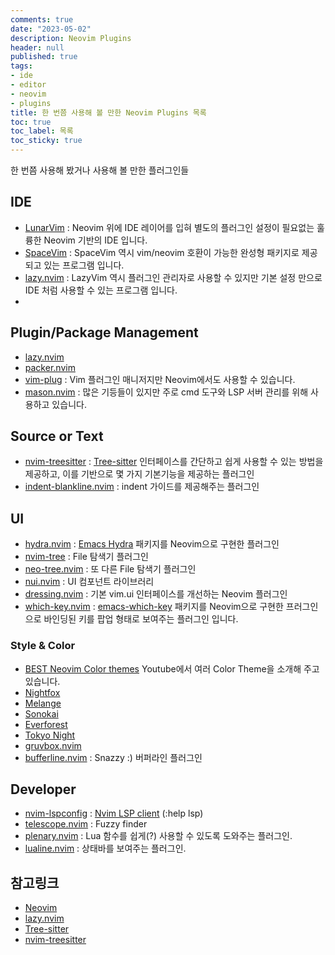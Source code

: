```yaml
---
comments: true
date: "2023-05-02"
description: Neovim Plugins
header: null
published: true
tags:
- ide
- editor
- neovim
- plugins
title: 한 번쯤 사용해 볼 만한 Neovim Plugins 목록
toc: true
toc_label: 목록
toc_sticky: true
---
```


한 번쯤 사용해 봤거나 사용해 볼 만한 플러그인들

## IDE
- [LunarVim](https://www.lunarvim.org/) : Neovim 위에 IDE 레이어를 입혀 별도의 플러그인 설정이 필요없는 훌륭한 Neovim 기반의 IDE 입니다.
- [SpaceVim](https://spacevim.org/) : SpaceVim 역시 vim/neovim 호환이 가능한 완성형 패키지로 제공되고 있는 프로그램 입니다.
- [lazy.nvim][4] : LazyVim 역시 플러그인 관리자로 사용할 수 있지만 기본 설정 만으로 IDE 처럼 사용할 수 있는 프로그램 입니다.
- 

## Plugin/Package Management
- [lazy.nvim][4]
- [packer.nvim][3]
- [vim-plug](https://github.com/junegunn/vim-plug) : Vim 플러그인 매니저지만 Neovim에서도 사용할 수 있습니다.
- [mason.nvim][17] : 많은 기등들이 있지만 주로 cmd 도구와 LSP 서버 관리를 위해 사용하고 있습니다.

## Source or Text
- [nvim-treesitter][6] : [Tree-sitter][5] 인터페이스를 간단하고 쉽게 사용할 수 있는 방법을 제공하고,
이를 기반으로 몇 가지 기본기능을 제공하는 플러그인
- [indent-blankline.nvim][10] : indent 가이드를 제공해주는 플러그인

## UI
- [hydra.nvim][7] : [Emacs Hydra](https://github.com/abo-abo/hydra) 패키지를 Neovim으로 구현한 플러그인
- [nvim-tree][8] : File 탐색기 플러그인
- [neo-tree.nvim][16] : 또 다른 File 탐색기 플러그인
- [nui.nvim][9] : UI 컴포넌트 라이브러리
- [dressing.nvim][15] : 기본 vim.ui 인터페이스를 개선하는 Neovim 플러그인
- [which-key.nvim][11] : [emacs-which-key](https://github.com/justbur/emacs-which-key) 패키지를 Neovim으로 구현한 프러그인으로 바인딩된 키를 팝업 형태로 보여주는 플러그인 입니다.

### Style & Color
- [BEST Neovim Color themes](https://www.youtube.com/watch?v=_evGrg4l3CY) Youtube에서 여러 Color Theme을 소개해 주고 있습니다.
- [Nightfox](https://github.com/EdenEast/nightfox.nvim)
- [Melange](https://github.com/savq/melange-nvim)
- [Sonokai](https://github.com/sainnhe/sonokai)
- [Everforest](https://github.com/sainnhe/everforest)
- [Tokyo Night](https://github.com/folke/tokyonight.nvim)
- [gruvbox.nvim](https://github.com/ellisonleao/gruvbox.nvim)
- [bufferline.nvim](https://github.com/akinsho/bufferline.nvim) : Snazzy :) 버퍼라인 플러그인

## Developer
- [nvim-lspconfig][2] : [Nvim LSP client](https://neovim.io/doc/user/lsp.html) (:help lsp)
- [telescope.nvim][12] : Fuzzy finder
- [plenary.nvim][13] : Lua 함수를 쉽게(?) 사용할 수 있도록 도와주는 플러그인.
- [lualine.nvim][14] : 상태바를 보여주는 플러그인.


## 참고링크

* [Neovim][1]
* [lazy.nvim][4]
* [Tree-sitter][5]
* [nvim-treesitter][6]

[1]: https://neovim.io/ "Neovim"
[2]: https://github.com/neovim/nvim-lspconfig "nvim-lspconfig"
[3]: https://github.com/wbthomason/packer.nvim "packer.nvim"
[4]: https://github.com/folke/lazy.nvim "lazy.nvim is modern plugin manager for Neovim"
[5]: https://tree-sitter.github.io/tree-sitter/ "Tree-sitter"
[6]: https://github.com/nvim-treesitter/nvim-treesitter "nvim-treesitter"
[7]: https://github.com/anuvyklack/hydra.nvim "Hydra.nvim"
[8]: https://github.com/nvim-tree/nvim-tree.lua "nvim-tree"
[9]: https://github.com/MunifTanjim/nui.nvim "nui.nvim"
[10]: https://github.com/lukas-reineke/indent-blankline.nvim "indent-blankine.nvim"
[11]: https://github.com/folke/which-key.nvim "Whick Key"
[12]: https://github.com/nvim-telescope/telescope.nvim "telescope.nvim"
[13]: https://github.com/nvim-lua/plenary.nvim "plenary.nvim"
[14]: https://github.com/nvim-lualine/lualine.nvim "lualine.nvim"
[15]: https://github.com/stevearc/dressing.nvim "Dressing.nvim"
[16]: https://github.com/nvim-neo-tree/neo-tree.nvim "Neo-tree.nvim"
[17]: https://github.com/williamboman/mason.nvim "mason.nvim"
